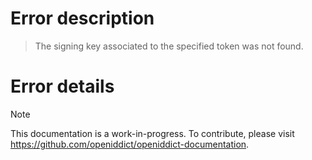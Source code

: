 # Error description

> The signing key associated to the specified token was not found.

# Error details

> [!NOTE]
> This documentation is a work-in-progress. To contribute, please visit https://github.com/openiddict/openiddict-documentation.
